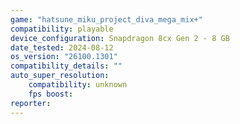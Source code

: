 ```yaml
---
game: "hatsune_miku_project_diva_mega_mix+"
compatibility: playable
device_configuration: Snapdragon 8cx Gen 2 - 8 GB
date_tested: 2024-08-12
os_version: "26100.1301"
compatibility_details: ""
auto_super_resolution:
    compatibility: unknown
    fps boost: 
reporter: 
---
```

